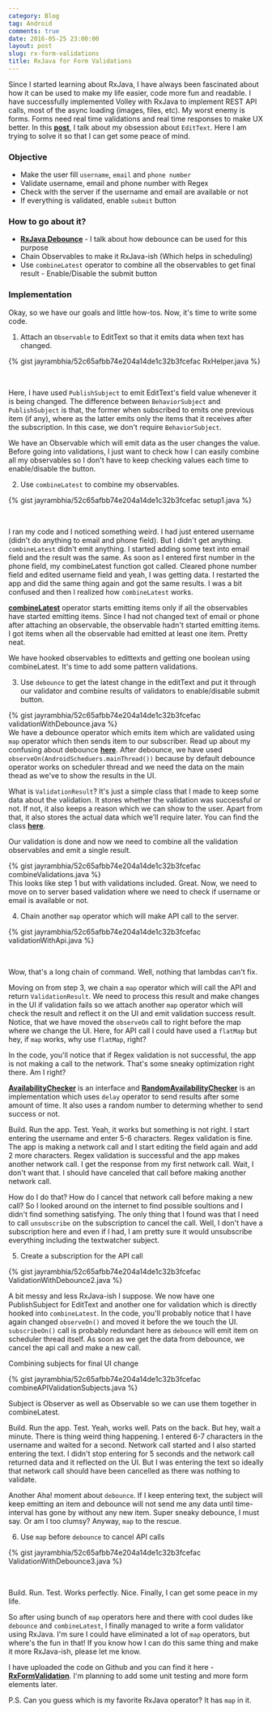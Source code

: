 ```yaml
---
category: Blog
tag: Android
comments: true
date: 2016-05-25 23:00:00
layout: post
slug: rx-form-validations
title: RxJava for Form Validations
---
```


Since I started learning about RxJava, I have always been fascinated about how it can be used to make my life easier, code more fun and readable. I have successfully implemented Volley with RxJava to implement REST API calls, most of the async loading (images, files, etc). My worst enemy is forms. Forms need real time validations and real time responses to make UX better. In this **[post](/notes/rxjava-debounce)**, I talk about my obsession about `EditText`. Here I am trying to solve it so that I can get some peace of mind.

### Objective

 - Make the user fill `username`, `email` and `phone number`
 - Validate username, email and phone number with Regex
 - Check with the server if the username and email are available or not
 - If everything is validated, enable `submit` button

### How to go about it?

 - **[RxJava Debounce](/notes/rxjava-debounce)** - I talk about how debounce can be used for this purpose
 - Chain Observables to make it RxJava-ish (Which helps in scheduling)
 - Use `combineLatest` operator to combine all the observables to get final result - Enable/Disable the submit button

### Implementation

Okay, so we have our goals and little how-tos. Now, it's time to write some code.

1. Attach an `Observable` to EditText so that it emits data when text has changed.

{% gist jayrambhia/52c65afbb74e204a14de1c32b3fcefac RxHelper.java %}

<br/>

Here, I have used `PublishSubject` to emit EditText's field value whenever it is being changed. The difference between `BehaviorSubject` and `PublishSubject` is that, the former when subscribed to emits one previous item (if any), where as the latter emits only the items that it receives after the subscription. In this case, we don't require `BehaviorSubject`.

We have an Observable which will emit data as the user changes the value. Before going into validations, I just want to check how I can easily combine all my observables so I don't have to keep checking values each time to enable/disable the button.

 2. Use `combineLatest` to combine my observables.

{% gist jayrambhia/52c65afbb74e204a14de1c32b3fcefac setup1.java %}

<br/>

I ran my code and I noticed something weird. I had just entered username (didn't do anything to email and phone field). But I didn't get anything. `combineLatest` didn't emit anything. I started adding some text into email field and the result was the same. As soon as I entered first number in the phone field, my combineLatest function got called. Cleared phone number field and edited username field and yeah, I was getting data. I restarted the app and did the same thing again and got the same results. I was a bit confused and then I realized how `combineLatest` works.

**[combineLatest](http://reactivex.io/documentation/operators/combinelatest.html)** operator starts emitting items only if all the observables have started emitting items. Since I had not changed text of email or phone after attaching an observable, the observable hadn't started emitting items. I got items when all the observable had emitted at least one item. Pretty neat.

We have hooked observables to edittexts and getting one boolean using combineLatest. It's time to add some pattern validations.

 3. Use `debounce` to get the latest change in the editText and put it through our validator and combine results of validators to enable/disable submit button.

{% gist jayrambhia/52c65afbb74e204a14de1c32b3fcefac validationWithDebounce.java %}
<br/>
We have a debounce operator which emits item which are validated using `map` operator which then sends item to our subscriber. Read up about my confusing about debounce **[here](/notes/rxjava-debounce)**. After debounce, we have used `observeOn(AndroidScheduers.mainThread())` because by default debounce operator works on scheduler thread and we need the data on the main thead as we've to show the results in the UI.

What is `ValidationResult`? It's just a simple class that I made to keep some data about the validation. It stores whether the validation was successful or not. If not, it also keeps a reason which we can show to the user. Apart from that, it also stores the actual data which we'll require later. You can find the class **[here](https://gist.github.com/jayrambhia/52c65afbb74e204a14de1c32b3fcefac#file-validationwithdebounce-java)**.

Our validation is done and now we need to combine all the validation observables and emit a single result.

{% gist jayrambhia/52c65afbb74e204a14de1c32b3fcefac combineValidations.java %}
<br/>
This looks like step 1 but with validations included. Great. Now, we need to move on to server based validation where we need to check if username or email is available or not.

4. Chain another `map` operator which will make API call to the server.

{% gist jayrambhia/52c65afbb74e204a14de1c32b3fcefac validationWithApi.java %}

<br/>

Wow, that's a long chain of command. Well, nothing that lambdas can't fix.

Moving on from step 3, we chain a `map` operator which will call the API and return `ValidationResult`. We need to process this result and make changes in the UI if validation fails so we attach another `map` operator which will check the result and reflect it on the UI and emit validation success result. Notice, that we have moved
the `observeOn` call to right before the map where we change the UI. Here, for API call I could have used a `flatMap` but hey, if `map` works, why use `flatMap`, right?

In the code, you'll notice that if Regex validation is not successful, the app is not making a call to the network. That's some sneaky optimization right there. Am I right?

**[AvailabilityChecker](https://gist.github.com/jayrambhia/52c65afbb74e204a14de1c32b3fcefac#file-availabilitychecker-java)** is an interface and **[RandomAvailabilityChecker](https://gist.github.com/jayrambhia/52c65afbb74e204a14de1c32b3fcefac#file-randomavailabilitychecker-java)** is an implementation which uses `delay` operator to send results after some amount of time. It also uses a random number to determing whether to send success or not.

Build. Run the app. Test. Yeah, it works but something is not right.
I start entering the username and enter 5-6 characters. Regex validation is fine. The app is making a network call and I start editing the field again and add 2 more characters. Regex validation is successful and the app makes another network call. I get the response from my first network call. Wait, I don't want that. I should have canceled that call before making another network call.

How do I do that? How do I cancel that network call before making a new call? So I looked around on the internet to find possible soultions and I didn't find something satisfying. The only thing that I found was that I need to call `unsubscribe` on the subscription to cancel the call. Well, I don't have a subscription here and even if I had, I am pretty sure it would unsubscribe everything including the textwatcher subject.

5. Create a subscription for the API call

{% gist jayrambhia/52c65afbb74e204a14de1c32b3fcefac ValidationWithDebounce2.java %}

A bit messy and less RxJava-ish I suppose. We now have one PublishSubject for EditText and another one for validation which is directly hooked into `combineLatest`. In the code, you'll probably notice that I have again changed `observeOn()` and moved it before the we touch the UI. `subscribeOn()` call is probably redundant here as `debounce` will emit item on scheduler thread itself. As soon as we get the data from debounce, we cancel the api call and make a new call.

Combining subjects for final UI change

{% gist jayrambhia/52c65afbb74e204a14de1c32b3fcefac combineAPIValidationSubjects.java %}

Subject is Observer as well as Observable so we can use them together in combineLatest.

Build. Run the app. Test. Yeah, works well. Pats on the back. But hey, wait a minute. There is thing weird thing happening. I entered 6-7 characters in the username and waited for a second. Network call started and I also started entering the text. I didn't stop entering for 5 seconds and the network call returned data and it reflected on the UI. But I was entering the text so ideally that network call should have been cancelled as there was nothing to validate.

Another Aha! moment about `debounce`. If I keep entering text, the subject will keep emitting an item and debounce will not send me any data until time-interval has gone by without any new item. Super sneaky debounce, I must say. Or am I too clumsy? Anyway, `map` to the rescue.

6. Use `map` before `debounce` to cancel API calls

{% gist jayrambhia/52c65afbb74e204a14de1c32b3fcefac ValidationWithDebounce3.java %}

<br/>

Build. Run. Test. Works perfectly. Nice. Finally, I can get some peace in my life.

So after using bunch of `map` operators here and there with cool dudes like `debounce` and `combineLatest`, I finally managed to write a form validator using RxJava. I'm sure I could have eliminated a lot of `map` operators, but where's the fun in that! If you know how I can do this same thing and make it more RxJava-ish, please let me know.

I have uploaded the code on Github and you can find it here - **[RxFormValidation](https://github.com/jayrambhia/RxFormValidation)**. I'm planning to add some unit testing and more form elements later.

P.S. Can you guess which is my favorite RxJava operator? It has `map` in it.
